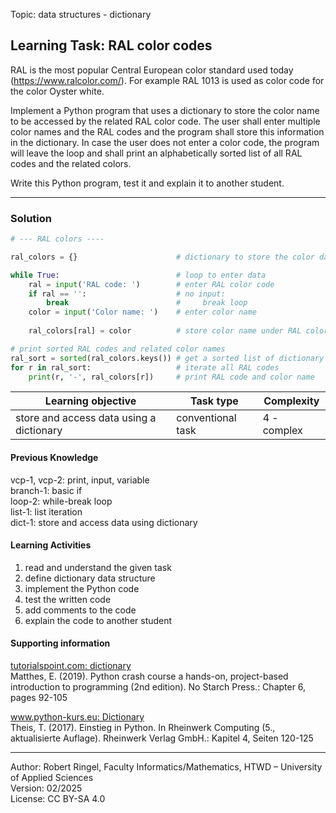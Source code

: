Topic: data structures - dictionary

## Learning Task: RAL color codes

RAL is the most popular Central European color standard used today (https://www.ralcolor.com/). 
For example RAL 1013 is used as color code for the color Oyster white.

Implement a Python program that uses a dictionary to store the color name to be accessed by the related RAL color code.
The user shall enter multiple color names and the RAL codes and the program shall store this information in the dictionary.
In case the user does not enter a color code, the program will leave the loop and shall print an alphabetically sorted list of all RAL codes and the related colors.

Write this Python program, test it and explain it to another student.

---------------------------------------

### Solution

``` python
# --- RAL colors ----

ral_colors = {}                      # dictionary to store the color data (key: RALcode value: color name)

while True:                          # loop to enter data
	ral = input('RAL code: ')        # enter RAL color code
	if ral == '':                    # no input:
		break                        #     break loop
	color = input('Color name: ')    # enter color name
	
	ral_colors[ral] = color          # store color name under RAL color code in the dictionary

# print sorted RAL codes and related color names	
ral_sort = sorted(ral_colors.keys()) # get a sorted list of dictionary keys
for r in ral_sort:                   # iterate all RAL codes
	print(r, '-', ral_colors[r])     # print RAL code and color name
```

| **Learning objective**                         | **Task type**   | **Complexity** |
| ---------------------------------------------- | --------------- | -------------- |
| store and access data using a dictionary       | conventional task | 4 - complex  |  

#### Previous Knowledge

vcp-1, vcp-2: print, input, variable  
branch-1: basic if  
loop-2: while-break loop  
list-1: list iteration  
dict-1: store and access data using dictionary

#### Learning Activities

1) read and understand the given task
2) define dictionary data structure
3) implement the Python code
4) test the written code
5) add comments to the code
6) explain the code to another student

#### Supporting information

[tutorialspoint.com: dictionary](https://www.tutorialspoint.com/python/python_dictionary.htm)  
Matthes, E. (2019). Python crash course a hands-on, project-based introduction to programming (2nd edition). No Starch Press.: Chapter 6, pages 92-105  

[www.python-kurs.eu: Dictionary](https://www.python-kurs.eu/python3_dictionaries.php)  
Theis, T. (2017). Einstieg in Python. In Rheinwerk Computing (5., aktualisierte Auflage). Rheinwerk Verlag GmbH.: Kapitel 4, Seiten 120-125

---------------------------------------
Author: Robert Ringel, Faculty Informatics/Mathematics, HTWD – University of Applied Sciences  
Version: 02/2025  
License: CC BY-SA 4.0